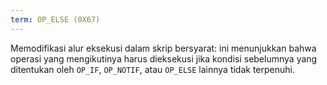 ```yaml
---
term: OP_ELSE (0X67)
---
```


Memodifikasi alur eksekusi dalam skrip bersyarat: ini menunjukkan bahwa operasi yang mengikutinya harus dieksekusi jika kondisi sebelumnya yang ditentukan oleh `OP_IF`, `OP_NOTIF`, atau `OP_ELSE` lainnya tidak terpenuhi.